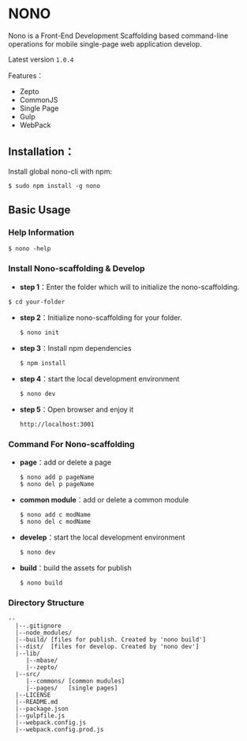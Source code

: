 # NONO 

Nono is a Front-End Development Scaffolding based command-line operations for mobile single-page web application develop.

Latest version `1.0.4`

Features：

  - Zepto
  - CommonJS
  - Single Page
  - Gulp
  - WebPack

## Installation：

Install global nono-cli with npm:

```shell
$ sudo npm install -g nono
```

## Basic Usage

### Help Information

```shell
$ nono -help
```

### Install Nono-scaffolding & Develop

 - **step 1**：Enter the folder which will to initialize the nono-scaffolding.

 ```shell
 $ cd your-folder
 ```
 
 - **step 2**：Initialize nono-scaffolding for your folder.
 
    ```shell
    $ nono init
    ```
- **step 3**：Install npm dependencies

    ```shell
    $ npm install
    ```
    
- **step 4**：start the local development environment

    ```shell
    $ nono dev
    ```    
    
- **step 5**：Open browser and enjoy it

    ```
    http://localhost:3001
    ```   
    

### Command For Nono-scaffolding

- **page**：add or delete a page

    ```shell
    $ nono add p pageName
    $ nono del p pageName
    ```
- **common module**：add or delete a common module

    ```shell
    $ nono add c modName
    $ nono del c modName
    ```
    
- **develep**：start the local development environment

    ```shell
    $ nono dev
    ```

- **build**：build the assets for publish

    ```shell
    $ nono build
    ```
    
### Directory Structure

```
--
  |--.gitignore
  |--node_modules/ 
  |--build/ [files for publish. Created by 'nono build']
  |--dist/  [files for develop. Created by 'nono dev']
  |--lib/
     |--mbase/
     |--zepto/
  |--src/
     |--commons/ [common mudules]
     |--pages/   [single pages]
  |--LICENSE
  |--README.md
  |--package.json
  |--gulpfile.js
  |--webpack.config.js
  |--webpack.config.prod.js
```
